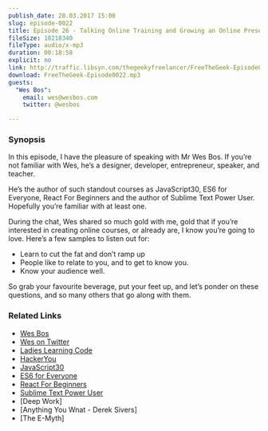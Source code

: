 ```yaml
---
publish_date: 28.03.2017 15:00
slug: episode-0022
title: Episode 26 - Talking Online Training and Growing an Online Presence with Wes Bos.
fileSize: 18218340
fileType: audio/x-mp3
duration: 00:18:58
explicit: no
link: http://traffic.libsyn.com/thegeekyfreelancer/FreeTheGeek-Episode0022.mp3
download: FreeTheGeek-Episode0022.mp3
guests:
  "Wes Bos":
    email: wes@wesbos.com
    twitter: @wesbos

---
```

### Synopsis

In this episode, I have the pleasure of speaking with Mr Wes Bos.
If you’re not familiar with Wes, he’s a designer, developer, entrepreneur, speaker, and teacher.

He’s the author of such standout courses as JavaScript30, ES6 for Everyone, React For Beginners and the author of Sublime Text Power User.
Hopefully you’re familiar with at least one.

During the chat, Wes shared so much gold with me, gold that if you’re interested in creating online courses, or already are, I know you’re going to love. Here’s a few samples to listen out for:

- Learn to cut the fat and don’t ramp up
- People like to relate to you, and to get to know you.
- Know your audience well.

So grab your favourite beverage, put your feet up, and let’s ponder on these questions, and so many others that go along with them.

### Related Links

- [Wes Bos](http://wesbos.com/courses/)
- [Wes on Twitter](http://twitter.com/wesbos)
- [Ladies Learning Code](http://ladieslearningcode.com/)
- [HackerYou](http://hackeryou.com/)
- [JavaScript30](https://javascript30.com/)
- [ES6 for Everyone](https://es6.io/)
- [React For Beginners](https://reactforbeginners.com/)
- [Sublime Text Power User](https://sublimetextbook.com/)
- [Deep Work]
- [Anything You Wnat - Derek Sivers]
- [The E-Myth]
